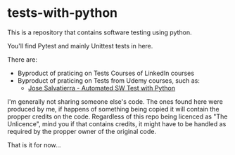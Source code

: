 # tests-with-python
This is a repository that contains software testing using python.

You'll find Pytest and mainly Unittest tests in here.

There are:
- Byproduct of praticing on Tests Courses of LinkedIn courses
- Byproduct of praticing on Tests from Udemy courses, such as:
  - [Jose Salvatierra - Automated SW Test with Python](https://www.udemy.com/course/automated-software-testing-with-python/)

I'm generally not sharing someone else's code. The ones found here were produced by me, if happens of something being copied
it will contain the propper credits on the code. Regardless of this repo being licenced as "The Unlicence", mind you if that
contains credits, it might have to be handled as required by the propper owner of the original code.

That is it for now...
